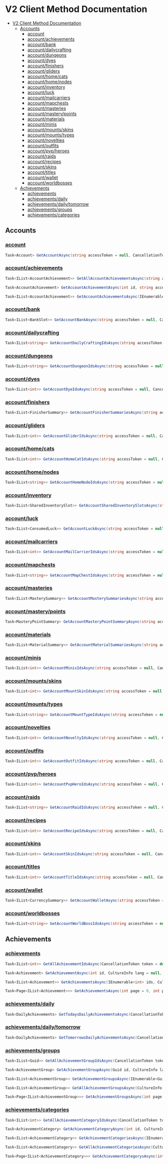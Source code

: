 # V2 Client Method Documentation

- [V2 Client Method Documentation](#v2-client-method-documentation)
  - [Accounts](#accounts)
    - [account](#account)
    - [account/achievements](#accountachievements)
    - [account/bank](#accountbank)
    - [account/dailycrafting](#accountdailycrafting)
    - [account/dungeons](#accountdungeons)
    - [account/dyes](#accountdyes)
    - [account/finishers](#accountfinishers)
    - [account/gliders](#accountgliders)
    - [account/home/cats](#accounthomecats)
    - [account/home/nodes](#accounthomenodes)
    - [account/inventory](#accountinventory)
    - [account/luck](#accountluck)
    - [account/mailcarriers](#accountmailcarriers)
    - [account/mapchests](#accountmapchests)
    - [account/masteries](#accountmasteries)
    - [account/mastery/points](#accountmasterypoints)
    - [account/materials](#accountmaterials)
    - [account/minis](#accountminis)
    - [account/mounts/skins](#accountmountsskins)
    - [account/mounts/types](#accountmountstypes)
    - [account/novelties](#accountnovelties)
    - [account/outfits](#accountoutfits)
    - [account/pvp/heroes](#accountpvpheroes)
    - [account/raids](#accountraids)
    - [account/recipes](#accountrecipes)
    - [account/skins](#accountskins)
    - [account/titles](#accounttitles)
    - [account/wallet](#accountwallet)
    - [account/worldbosses](#accountworldbosses)
  - [Achievements](#achievements)
    - [achievements](#achievements-1)
    - [achievements/daily](#achievementsdaily)
    - [achievements/daily/tomorrow](#achievementsdailytomorrow)
    - [achievements/groups](#achievementsgroups)
    - [achievements/categories](#achievementscategories)

## Accounts

### [account](https://wiki.guildwars2.com/wiki/API:2/account)
```cs
Task<Account> GetAccountAsync(string accessToken = null, CancellationToken token = default);
```

### [account/achievements](https://wiki.guildwars2.com/wiki/API:2/account/achievements)
```cs
Task<IList<AccountAchievement>> GetAllAccountAchievementsAsync(string accessToken = null, CancellationToken token = default);
```
```cs
Task<AccountAchievement> GetAccountAchievementAsync(int id, string accessToken = null, CancellationToken token = default);
```
```cs
Task<IList<AccountAchievement>> GetAccountAchievementsAsync(IEnumerable<int> ids, string accessToken = null, CancellationToken token = default);
```

### [account/bank](https://wiki.guildwars2.com/wiki/API:2/account/bank)
```cs
Task<IList<BankSlot>> GetAccountBankAsync(string accessToken = null, CancellationToken token = default);
```

### [account/dailycrafting](https://wiki.guildwars2.com/wiki/API:2/account/dailycrafting)
```cs
Task<IList<string>> GetAccountDailyCraftingIdsAsync(string accessToken = null, CancellationToken token = default);
```

### [account/dungeons](https://wiki.guildwars2.com/wiki/API:2/account/dungeons)
```cs
Task<IList<string>> GetAccountDungeonIdsAsync(string accessToken = null, CancellationToken token = default);
```

### [account/dyes](https://wiki.guildwars2.com/wiki/API:2/account/dyes)
```cs
Task<IList<int>> GetAccountDyeIdsAsync(string accessToken = null, CancellationToken token = default);
```

### [account/finishers](https://wiki.guildwars2.com/wiki/API:2/account/finishers)
```cs
Task<IList<FinisherSummary>> GetAccountFinisherSummariesAsync(string accessToken = null, CancellationToken token = default);
```

### [account/gliders](https://wiki.guildwars2.com/wiki/API:2/account/gliders)
```cs
Task<IList<int>> GetAccountGliderIdsAsync(string accessToken = null, CancellationToken token = default);
```

### [account/home/cats](https://wiki.guildwars2.com/wiki/API:2/account/home/cats)
```cs
Task<IList<int>> GetAccountHomeCatIdsAsync(string accessToken = null, CancellationToken token = default);
```

### [account/home/nodes](https://wiki.guildwars2.com/wiki/API:2/account/home/nodes)
```cs
Task<IList<string>> GetAccountHomeNodeIdsAsync(string accessToken = null, CancellationToken token = default);
```

### [account/inventory](https://wiki.guildwars2.com/wiki/API:2/account/inventory)
```cs
Task<IList<SharedInventorySlot>> GetAccountSharedInventorySlotsAsync(string accessToken = null, CancellationToken token = default);
```

### [account/luck](https://wiki.guildwars2.com/wiki/API:2/account/luck)
```cs
Task<IList<ConsumedLuck>> GetAccountLuckAsync(string accessToken = null, CancellationToken token = default);
```

### [account/mailcarriers](https://wiki.guildwars2.com/wiki/API:2/account/mailcarriers)
```cs
Task<IList<int>> GetAccountMailCarrierIdsAsync(string accessToken = null, CancellationToken token = default);
```

### [account/mapchests](https://wiki.guildwars2.com/wiki/API:2/account/mapchests)
```cs
Task<IList<string>> GetAccountMapChestIdsAsync(string accessToken = null, CancellationToken token = default);
```

### [account/masteries](https://wiki.guildwars2.com/wiki/API:2/account/masteries)
```cs
Task<IList<MasterySummary>> GetAccountMasterySummariesAsync(string accessToken = null, CancellationToken token = default);
```

### [account/mastery/points](https://wiki.guildwars2.com/wiki/API:2/account/mastery/points)
```cs
Task<MasteryPointSummary> GetAccountMasteryPointSummaryAsync(string accessToken = null, CancellationToken token = default);
```

### [account/materials](https://wiki.guildwars2.com/wiki/API:2/account/materials)
```cs
Task<IList<MaterialSummary>> GetAccountMaterialSummariesAsync(string accessToken = null, CancellationToken token = default);
```

### [account/minis](https://wiki.guildwars2.com/wiki/API:2/account/minis)
```cs
Task<IList<int>> GetAccountMinisIdsAsync(string accessToken = null, CancellationToken token = default);
```

### [account/mounts/skins](https://wiki.guildwars2.com/wiki/API:2/account/mounts/skins)
```cs
Task<IList<int>> GetAccountMountSkinIdsAsync(string accessToken = null, CancellationToken token = default);
```

### [account/mounts/types](https://wiki.guildwars2.com/wiki/API:2/account/mounts/types)
```cs
Task<IList<string>> GetAccountMountTypeIdsAsync(string accessToken = null, CancellationToken token = default);
```

### [account/novelties](https://wiki.guildwars2.com/wiki/API:2/account/novelties)
```cs
Task<IList<int>> GetAccountNoveltyIdsAsync(string accessToken = null, CancellationToken token = default);
```

### [account/outfits](https://wiki.guildwars2.com/wiki/API:2/account/outfits)
```cs
Task<IList<int>> GetAccountOutfitIdsAsync(string accessToken = null, CancellationToken token = default);
```

### [account/pvp/heroes](https://wiki.guildwars2.com/wiki/API:2/account/pvp/heroes)
```cs
Task<IList<int>> GetAccountPvpHeroIdsAsync(string accessToken = null, CancellationToken token = default);
```

### [account/raids](https://wiki.guildwars2.com/wiki/API:2/account/raids)
```cs
Task<IList<string>> GetAccountRaidIdsAsync(string accessToken = null, CancellationToken token = default);
```

### [account/recipes](https://wiki.guildwars2.com/wiki/API:2/account/recipes)
```cs
Task<IList<int>> GetAccountRecipeIdsAsync(string accessToken = null, CancellationToken token = default);
```

### [account/skins](https://wiki.guildwars2.com/wiki/API:2/account/skins)
```cs
Task<IList<int>> GetAccountSkinIdsAsync(string accessToken = null, CancellationToken token = default);
```

### [account/titles](https://wiki.guildwars2.com/wiki/API:2/account/titles)
```cs
Task<IList<int>> GetAccountTitleIdsAsync(string accessToken = null, CancellationToken token = default);
```

### [account/wallet](https://wiki.guildwars2.com/wiki/API:2/account/wallet)
```cs
Task<IList<CurrencySummary>> GetAccountWalletAsync(string accessToken = null, CancellationToken token = default);
```

### [account/worldbosses](https://wiki.guildwars2.com/wiki/API:2/account/worldbosses)
```cs
Task<IList<string>> GetAccountWorldBossIdsAsync(string accessToken = null, CancellationToken token = default);
```

## Achievements

### [achievements](https://wiki.guildwars2.com/wiki/API:2/achievements)
```cs
Task<IList<int>> GetAllAchievementIdsAsync(CancellationToken token = default);
```
```cs
Task<Achievement> GetAchievementAsync(int id, CultureInfo lang = null, CancellationToken token = default);
```
```cs
Task<IList<Achievement>> GetAchievementsAsync(IEnumerable<int> ids, CultureInfo lang = null, CancellationToken token = default);
```
```cs
Task<Page<IList<Achievement>>> GetAchievementsAsync(int page = 0, int pageSize = -1, CultureInfo lang = null, CancellationToken token = default);
```

### [achievements/daily](https://wiki.guildwars2.com/wiki/API:2/achievements/daily)
```cs
Task<DailyAchievements> GetTodaysDailyAchievementsAsync(CancellationToken token = default);
```

### [achievements/daily/tomorrow](https://wiki.guildwars2.com/wiki/API:2/achievements/daily/tomorrow)
```cs
Task<DailyAchievements> GetTomorrowsDailyAchievementsAsync(CancellationToken token = default);
```

### [achievements/groups](https://wiki.guildwars2.com/wiki/API:2/achievements/categories)
```cs
Task<IList<Guid>> GetAllAchievementGroupIdsAsync(CancellationToken token = default);
```
```cs
Task<AchievementGroup> GetAchievementGroupAsync(Guid id, CultureInfo lang = null, CancellationToken token = default);
```
```cs
Task<IList<AchievementGroup>> GetAchievementGroupsAsync(IEnumerable<Guid> ids, CultureInfo lang = null, CancellationToken token = default);
```
```cs
Task<IList<AchievementGroup>> GetAllAchievementGroupsAsync(CultureInfo lang = null, CancellationToken token = default);
```
```cs
Task<Page<IList<AchievementGroup>>> GetAchievementGroupsAsync(int page = 0, int pageSize = -1, CultureInfo lang = null, CancellationToken token = default);
```

### [achievements/categories](https://wiki.guildwars2.com/wiki/API:2/achievements/categories)
```cs
Task<IList<int>> GetAllAchievementCategoryIdsAsync(CancellationToken token = default);
```
```cs
Task<AchievementCategory> GetAchievementCategoryAsync(int id, CultureInfo lang = null, CancellationToken token = default);
```
```cs
Task<IList<AchievementCategory>> GetAchievementCategoriesAsync(IEnumerable<int> ids, CultureInfo lang = null, CancellationToken token = default);
```
```cs
Task<IList<AchievementCategory>> GetAllAchievementCategoriesAsync(CultureInfo lang = null, CancellationToken token = default);
```
```cs
Task<Page<IList<AchievementCategory>>> GetAchievementCategorysAsync(int page = 0, int pageSize = -1, CultureInfo lang = null, CancellationToken token = default);
```